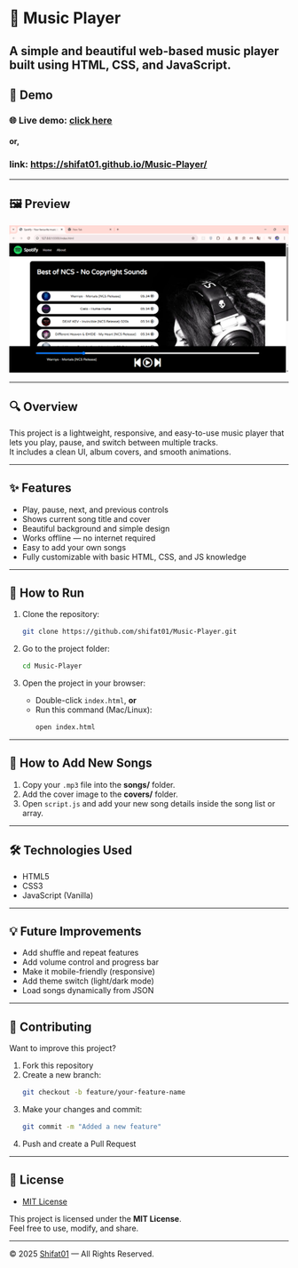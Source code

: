 # 🎵 Music Player

A simple and beautiful **web-based music player** built using **HTML, CSS, and JavaScript**.
---
## 🚀 Demo

### 🌐 Live demo: [click here](https://shifat01.github.io/Music-Player/)

#### or, 

### link: https://shifat01.github.io/Music-Player/
---

## 🖼️ Preview

![Music Player Preview](preview.png)

---

## 🔍 Overview

This project is a lightweight, responsive, and easy-to-use music player that lets you play, pause, and switch between multiple tracks.  
It includes a clean UI, album covers, and smooth animations.

---

## ✨ Features

- Play, pause, next, and previous controls  
- Shows current song title and cover  
- Beautiful background and simple design  
- Works offline — no internet required  
- Easy to add your own songs  
- Fully customizable with basic HTML, CSS, and JS knowledge

---

## 🚀 How to Run

1. Clone the repository:
   ```bash
   git clone https://github.com/shifat01/Music-Player.git
   ```

2. Go to the project folder:
   ```bash
   cd Music-Player
   ```

3. Open the project in your browser:
   - Double-click `index.html`, **or**
   - Run this command (Mac/Linux):
     ```bash
     open index.html
     ```

---

## 🧠 How to Add New Songs

1. Copy your `.mp3` file into the **songs/** folder.  
2. Add the cover image to the **covers/** folder.  
3. Open `script.js` and add your new song details inside the song list or array.

---

## 🛠️ Technologies Used

- HTML5  
- CSS3  
- JavaScript (Vanilla)

---

## 💡 Future Improvements

- Add shuffle and repeat features  
- Add volume control and progress bar  
- Make it mobile-friendly (responsive)  
- Add theme switch (light/dark mode)  
- Load songs dynamically from JSON



---

## 🤝 Contributing

Want to improve this project?

1. Fork this repository  
2. Create a new branch:
   ```bash
   git checkout -b feature/your-feature-name
   ```
3. Make your changes and commit:
   ```bash
   git commit -m "Added a new feature"
   ```
4. Push and create a Pull Request

---

## 📝 License
- [MIT License](LICENSE)

This project is licensed under the **MIT License**.  
Feel free to use, modify, and share.

---

© 2025 [Shifat01](https://github.com/shifat01) — All Rights Reserved.
